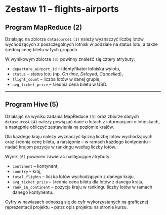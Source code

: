 # Zestaw 11 – flights-airports  

## Program MapReduce (2)  

Działając na zbiorze `datasource1` `(1)` należy wyznaczyć liczbę lotów wychodzących z poszczególnych lotnisk w podziale na status lotu, a także średnią cenę biletu w tych grupach.  

W wynikowym zbiorze `(3)` powinny znaleźć się cztery atrybuty:  

* `departure_airport_id` – identyfikator lotniska wylotu,  
* `status` – status lotu (np. *On time*, *Delayed*, *Cancelled*),  
* `flight_count` – liczba lotów w danej grupie,  
* `avg_ticket_price` – średnia cena biletu w USD.  

---

## Program Hive (5)  

Działając na wyniku zadania MapReduce `(3)` oraz zbiorze danych `datasource4` `(4)` należy powiązać dane o lotach z informacjami o lotniskach, a następnie obliczyć zestawienia na poziomie krajów.  

Dla każdego kraju należy wyznaczyć łączną liczbę lotów wychodzących oraz średnią cenę biletu, a następnie – w ramach każdego kontynentu – nadać krajom pozycje w rankingu według liczby lotów.  

Wynik `(6)` powinien zawierać następujące atrybuty:  

* `continent` – kontynent,  
* `country` – kraj,  
* `total_flights` – liczba lotów wychodzących z danego kraju,  
* `avg_ticket_price` – średnia cena biletu dla lotów z danego kraju,  
* `rank_in_continent` – pozycja kraju w rankingu liczby lotów w ramach danego kontynentu.  

Cyfry w nawiasach odnoszą się do cyfr wykorzystanych na graficznej reprezentacji projektu – patrz opis projektu na stronie kursu. 